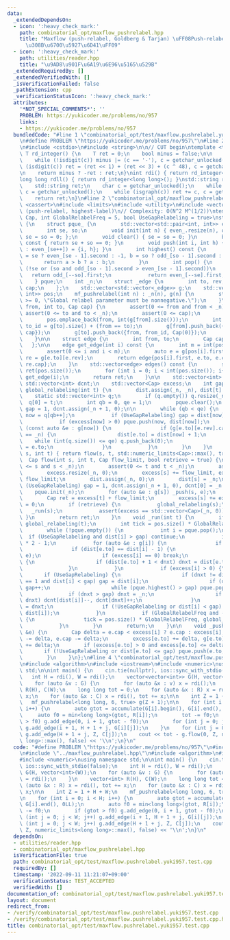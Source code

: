 ```yaml
---
data:
  _extendedDependsOn:
  - icon: ':heavy_check_mark:'
    path: combinatorial_opt/maxflow_pushrelabel.hpp
    title: "Maxflow (push-relabel, Goldberg & Tarjan) \uFF08Push-relabel \u306B\u3088\
      \u308B\u6700\u5927\u6D41\uFF09"
  - icon: ':heavy_check_mark:'
    path: utilities/reader.hpp
    title: "\u9AD8\u901F\u6A19\u6E96\u5165\u529B"
  _extendedRequiredBy: []
  _extendedVerifiedWith: []
  _isVerificationFailed: false
  _pathExtension: cpp
  _verificationStatusIcon: ':heavy_check_mark:'
  attributes:
    '*NOT_SPECIAL_COMMENTS*': ''
    PROBLEM: https://yukicoder.me/problems/no/957
    links:
    - https://yukicoder.me/problems/no/957
  bundledCode: "#line 1 \"combinatorial_opt/test/maxflow.pushrelabel.yuki957.test.cpp\"\
    \n#define PROBLEM \"https://yukicoder.me/problems/no/957\"\n#line 2 \"utilities/reader.hpp\"\
    \n#include <cstdio>\n#include <string>\n\n// CUT begin\ntemplate <typename T>\
    \ T rd_integer() {\n    T ret = 0;\n    bool minus = false;\n\n    char c = getchar_unlocked();\n\
    \    while (!isdigit(c)) minus |= (c == '-'), c = getchar_unlocked();\n    while\
    \ (isdigit(c)) ret = (ret << 1) + (ret << 3) + (c ^ 48), c = getchar_unlocked();\n\
    \n    return minus ? -ret : ret;\n}\nint rdi() { return rd_integer<int>(); }\n\
    long long rdll() { return rd_integer<long long>(); }\nstd::string rdstr() {\n\
    \    std::string ret;\n    char c = getchar_unlocked();\n    while (!isgraph(c))\
    \ c = getchar_unlocked();\n    while (isgraph(c)) ret += c, c = getchar_unlocked();\n\
    \    return ret;\n}\n#line 2 \"combinatorial_opt/maxflow_pushrelabel.hpp\"\n#include\
    \ <cassert>\n#include <limits>\n#include <utility>\n#include <vector>\n\n// Maxflow\
    \ (push-relabel, highest-label)\n// Complexity: O(N^2 M^(1/2))\ntemplate <class\
    \ Cap, int GlobalRelabelFreq = 5, bool UseGapRelabeling = true>\nstruct mf_pushrelabel\
    \ {\n    struct pque_ {\n        std::vector<std::pair<int, int>> even_, odd_;\n\
    \        int se, so;\n        void init(int n) { even_.resize(n), odd_.resize(n),\
    \ se = so = 0; };\n        void clear() { se = so = 0; }\n        bool empty()\
    \ const { return se + so == 0; }\n        void push(int i, int h) { (h & 1 ? odd_[so++]\
    \ : even_[se++]) = {i, h}; }\n        int highest() const {\n            int a\
    \ = se ? even_[se - 1].second : -1, b = so ? odd_[so - 1].second : -1;\n     \
    \       return a > b ? a : b;\n        }\n        int pop() {\n            if\
    \ (!se or (so and odd_[so - 1].second > even_[se - 1].second))\n             \
    \   return odd_[--so].first;\n            return even_[--se].first;\n        }\n\
    \    } pque;\n    int _n;\n    struct _edge {\n        int to, rev;\n        Cap\
    \ cap;\n    };\n    std::vector<std::vector<_edge>> g;\n    std::vector<std::pair<int,\
    \ int>> pos;\n    mf_pushrelabel(int n) : _n(n), g(n) {\n        static_assert(GlobalRelabelFreq\
    \ >= 0, \"Global relabel parameter must be nonnegative.\");\n    }\n    int add_edge(int\
    \ from, int to, Cap cap) {\n        assert(0 <= from and from < _n);\n       \
    \ assert(0 <= to and to < _n);\n        assert(0 <= cap);\n        int m = int(pos.size());\n\
    \        pos.emplace_back(from, int(g[from].size()));\n        int from_id = g[from].size(),\
    \ to_id = g[to].size() + (from == to);\n        g[from].push_back({to, to_id,\
    \ cap});\n        g[to].push_back({from, from_id, Cap(0)});\n        return m;\n\
    \    }\n\n    struct edge {\n        int from, to;\n        Cap cap, flow;\n \
    \   };\n\n    edge get_edge(int i) const {\n        int m = int(pos.size());\n\
    \        assert(0 <= i and i < m);\n        auto e = g[pos[i].first][pos[i].second],\
    \ re = g[e.to][e.rev];\n        return edge{pos[i].first, e.to, e.cap + re.cap,\
    \ re.cap};\n    }\n    std::vector<edge> edges() const {\n        std::vector<edge>\
    \ ret(pos.size());\n        for (int i = 0; i < int(pos.size()); i++) ret[i] =\
    \ get_edge(i);\n        return ret;\n    }\n\n    std::vector<int> dist;\n   \
    \ std::vector<int> dcnt;\n    std::vector<Cap> excess;\n    int gap;\n    void\
    \ global_relabeling(int t) {\n        dist.assign(_n, _n), dist[t] = 0;\n    \
    \    static std::vector<int> q;\n        if (q.empty()) q.resize(_n);\n      \
    \  q[0] = t;\n        int qb = 0, qe = 1;\n        pque.clear();\n        if (UseGapRelabeling)\
    \ gap = 1, dcnt.assign(_n + 1, 0);\n\n        while (qb < qe) {\n            int\
    \ now = q[qb++];\n            if (UseGapRelabeling) gap = dist[now] + 1, dcnt[dist[now]]++;\n\
    \            if (excess[now] > 0) pque.push(now, dist[now]);\n            for\
    \ (const auto &e : g[now]) {\n                if (g[e.to][e.rev].cap and dist[e.to]\
    \ == _n) {\n                    dist[e.to] = dist[now] + 1;\n                \
    \    while (int(q.size()) <= qe) q.push_back(0);\n                    q[qe++]\
    \ = e.to;\n                }\n            }\n        }\n    }\n    Cap flow(int\
    \ s, int t) { return flow(s, t, std::numeric_limits<Cap>::max(), true); }\n  \
    \  Cap flow(int s, int t, Cap flow_limit, bool retrieve = true) {\n        assert(0\
    \ <= s and s < _n);\n        assert(0 <= t and t < _n);\n        assert(s != t);\n\
    \        excess.resize(_n, 0);\n        excess[s] += flow_limit, excess[t] -=\
    \ flow_limit;\n        dist.assign(_n, 0);\n        dist[s] = _n;\n        if\
    \ (UseGapRelabeling) gap = 1, dcnt.assign(_n + 1, 0), dcnt[0] = _n - 1;\n    \
    \    pque.init(_n);\n        for (auto &e : g[s]) _push(s, e);\n        _run(t);\n\
    \        Cap ret = excess[t] + flow_limit;\n        excess[s] += excess[t], excess[t]\
    \ = 0;\n        if (retrieve) {\n            global_relabeling(s);\n         \
    \   _run(s);\n            assert(excess == std::vector<Cap>(_n, 0));\n       \
    \ }\n        return ret;\n    }\n    void _run(int t) {\n        if (GlobalRelabelFreq)\
    \ global_relabeling(t);\n        int tick = pos.size() * GlobalRelabelFreq;\n\
    \        while (!pque.empty()) {\n            int i = pque.pop();\n          \
    \  if (UseGapRelabeling and dist[i] > gap) continue;\n            int dnxt = _n\
    \ * 2 - 1;\n            for (auto &e : g[i]) {\n                if (!e.cap) continue;\n\
    \                if (dist[e.to] == dist[i] - 1) {\n                    _push(i,\
    \ e);\n                    if (excess[i] == 0) break;\n                } else\
    \ {\n                    if (dist[e.to] + 1 < dnxt) dnxt = dist[e.to] + 1;\n \
    \               }\n            }\n            if (excess[i] > 0) {\n         \
    \       if (UseGapRelabeling) {\n                    if (dnxt != dist[i] and dcnt[dist[i]]\
    \ == 1 and dist[i] < gap) gap = dist[i];\n                    if (dnxt == gap)\
    \ gap++;\n                    while (pque.highest() > gap) pque.pop();\n     \
    \               if (dnxt > gap) dnxt = _n;\n                    if (dist[i] !=\
    \ dnxt) dcnt[dist[i]]--, dcnt[dnxt]++;\n                }\n                dist[i]\
    \ = dnxt;\n                if (!UseGapRelabeling or dist[i] < gap) pque.push(i,\
    \ dist[i]);\n            }\n            if (GlobalRelabelFreq and --tick == 0)\
    \ {\n                tick = pos.size() * GlobalRelabelFreq, global_relabeling(t);\n\
    \            }\n        }\n        return;\n    }\n\n    void _push(int i, _edge\
    \ &e) {\n        Cap delta = e.cap < excess[i] ? e.cap : excess[i];\n        excess[i]\
    \ -= delta, e.cap -= delta;\n        excess[e.to] += delta, g[e.to][e.rev].cap\
    \ += delta;\n        if (excess[e.to] > 0 and excess[e.to] <= delta) {\n     \
    \       if (!UseGapRelabeling or dist[e.to] <= gap) pque.push(e.to, dist[e.to]);\n\
    \        }\n    }\n};\n#line 4 \"combinatorial_opt/test/maxflow.pushrelabel.yuki957.test.cpp\"\
    \n#include <algorithm>\n#include <iostream>\n#include <numeric>\nusing namespace\
    \ std;\n\nint main() {\n    cin.tie(nullptr), ios::sync_with_stdio(false);\n \
    \   int H = rdi(), W = rdi();\n    vector<vector<int>> G(H, vector<int>(W));\n\
    \    for (auto &v : G) {\n        for (auto &x : v) x = rdi();\n    }\n    vector<int>\
    \ R(H), C(W);\n    long long tot = 0;\n    for (auto &x : R) x = rdi(), tot +=\
    \ x;\n    for (auto &x : C) x = rdi(), tot += x;\n\n    int Z = 1 + H + W;\n \
    \   mf_pushrelabel<long long, 6, true> g(Z + 1);\n\n    for (int i = 0; i < H;\
    \ i++) {\n        auto gtot = accumulate(G[i].begin(), G[i].end(), 0LL);\n   \
    \     auto f0 = min<long long>(gtot, R[i]);\n        tot -= f0;\n        if (gtot\
    \ > f0) g.add_edge(0, i + 1, gtot - f0);\n        for (int j = 0; j < W; j++)\
    \ g.add_edge(i + 1, H + 1 + j, G[i][j]);\n    }\n    for (int j = 0; j < W; j++)\
    \ g.add_edge(H + 1 + j, Z, C[j]);\n    cout << tot - g.flow(0, Z, numeric_limits<long\
    \ long>::max(), false) << '\\n';\n}\n"
  code: "#define PROBLEM \"https://yukicoder.me/problems/no/957\"\n#include \"../../utilities/reader.hpp\"\
    \n#include \"../maxflow_pushrelabel.hpp\"\n#include <algorithm>\n#include <iostream>\n\
    #include <numeric>\nusing namespace std;\n\nint main() {\n    cin.tie(nullptr),\
    \ ios::sync_with_stdio(false);\n    int H = rdi(), W = rdi();\n    vector<vector<int>>\
    \ G(H, vector<int>(W));\n    for (auto &v : G) {\n        for (auto &x : v) x\
    \ = rdi();\n    }\n    vector<int> R(H), C(W);\n    long long tot = 0;\n    for\
    \ (auto &x : R) x = rdi(), tot += x;\n    for (auto &x : C) x = rdi(), tot +=\
    \ x;\n\n    int Z = 1 + H + W;\n    mf_pushrelabel<long long, 6, true> g(Z + 1);\n\
    \n    for (int i = 0; i < H; i++) {\n        auto gtot = accumulate(G[i].begin(),\
    \ G[i].end(), 0LL);\n        auto f0 = min<long long>(gtot, R[i]);\n        tot\
    \ -= f0;\n        if (gtot > f0) g.add_edge(0, i + 1, gtot - f0);\n        for\
    \ (int j = 0; j < W; j++) g.add_edge(i + 1, H + 1 + j, G[i][j]);\n    }\n    for\
    \ (int j = 0; j < W; j++) g.add_edge(H + 1 + j, Z, C[j]);\n    cout << tot - g.flow(0,\
    \ Z, numeric_limits<long long>::max(), false) << '\\n';\n}\n"
  dependsOn:
  - utilities/reader.hpp
  - combinatorial_opt/maxflow_pushrelabel.hpp
  isVerificationFile: true
  path: combinatorial_opt/test/maxflow.pushrelabel.yuki957.test.cpp
  requiredBy: []
  timestamp: '2022-09-11 11:21:07+09:00'
  verificationStatus: TEST_ACCEPTED
  verifiedWith: []
documentation_of: combinatorial_opt/test/maxflow.pushrelabel.yuki957.test.cpp
layout: document
redirect_from:
- /verify/combinatorial_opt/test/maxflow.pushrelabel.yuki957.test.cpp
- /verify/combinatorial_opt/test/maxflow.pushrelabel.yuki957.test.cpp.html
title: combinatorial_opt/test/maxflow.pushrelabel.yuki957.test.cpp
---
```

